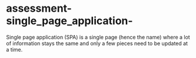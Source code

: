 # assessment-single_page_application-
 Single page application (SPA) is a single page (hence the name) where a lot of information stays the same and only a few pieces need to be updated at a time.

